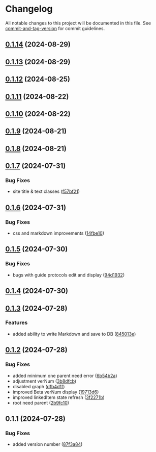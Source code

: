 # Changelog

All notable changes to this project will be documented in this file. See [commit-and-tag-version](https://github.com/absolute-version/commit-and-tag-version) for commit guidelines.

## [0.1.14](https://github.com/UnconditionedLife/rprotocols/compare/v0.1.13...v0.1.14) (2024-08-29)

## [0.1.13](https://github.com/UnconditionedLife/rprotocols/compare/v0.1.12...v0.1.13) (2024-08-29)

## [0.1.12](https://github.com/UnconditionedLife/rprotocols/compare/v0.1.11...v0.1.12) (2024-08-25)

## [0.1.11](https://github.com/UnconditionedLife/rprotocols/compare/v0.1.10...v0.1.11) (2024-08-22)

## [0.1.10](https://github.com/UnconditionedLife/rprotocols/compare/v0.1.9...v0.1.10) (2024-08-22)

## [0.1.9](https://github.com/UnconditionedLife/rprotocols/compare/v0.1.8...v0.1.9) (2024-08-21)

## [0.1.8](https://github.com/UnconditionedLife/rprotocols/compare/v0.1.7...v0.1.8) (2024-08-21)

## [0.1.7](https://github.com/UnconditionedLife/rprotocols/compare/v0.1.6...v0.1.7) (2024-07-31)


### Bug Fixes

* site title & text classes ([f57bf21](https://github.com/UnconditionedLife/rprotocols/commit/f57bf21e6f46a7053d74d967e9fdab8ce870e0e3))

## [0.1.6](https://github.com/UnconditionedLife/rprotocols/compare/v0.1.5...v0.1.6) (2024-07-31)


### Bug Fixes

* css and markdown improvements ([14fbe10](https://github.com/UnconditionedLife/rprotocols/commit/14fbe1019f22974755f83cefed76bfc79f5eb3da))

## [0.1.5](https://github.com/UnconditionedLife/rprotocols/compare/v0.1.4...v0.1.5) (2024-07-30)


### Bug Fixes

* bugs with guide protocols edit and display ([94d1932](https://github.com/UnconditionedLife/rprotocols/commit/94d1932675fb4cd28ea4f5c9f9364567ab12ad6d))

## [0.1.4](https://github.com/UnconditionedLife/rprotocols/compare/v0.1.3...v0.1.4) (2024-07-30)

## [0.1.3](https://github.com/UnconditionedLife/rprotocols/compare/v0.1.2...v0.1.3) (2024-07-28)


### Features

* added ability to write Markdown and save to DB ([845013e](https://github.com/UnconditionedLife/rprotocols/commit/845013e741e0a0c07f310e2e8d924a4e7824bf40))

## [0.1.2](https://github.com/UnconditionedLife/rprotocols/compare/v0.1.1...v0.1.2) (2024-07-28)


### Bug Fixes

* added minimum one parent need error ([6b54b2a](https://github.com/UnconditionedLife/rprotocols/commit/6b54b2a91e4f908aaf65baae09e5796ad45a4f07))
* adjustment verNum ([3b8dfcb](https://github.com/UnconditionedLife/rprotocols/commit/3b8dfcbe224bb2ff6f724cbf768bf18e6c5bc433))
* disabled graph ([dfb4d1f](https://github.com/UnconditionedLife/rprotocols/commit/dfb4d1f02dde36350b95af4f952d8d13215c8766))
* improved Beta verNum display ([19713d6](https://github.com/UnconditionedLife/rprotocols/commit/19713d6d7f95dfaa0d6bfc6e36d6f0eb6fd00bb8))
* improved linkedItem state refresh ([3f2271b](https://github.com/UnconditionedLife/rprotocols/commit/3f2271bddbd9c8cde231e197da54e6ef8203fe21))
* root need parent ([2b9fc10](https://github.com/UnconditionedLife/rprotocols/commit/2b9fc107678dc9cb4aac5814afddd807fa30c2df))

## 0.1.1 (2024-07-28)


### Bug Fixes

* added version number ([87f3a84](https://github.com/UnconditionedLife/rprotocols/commit/87f3a8423779f96719b7975715e3045c5165f858))
